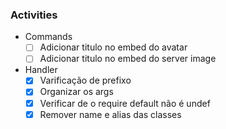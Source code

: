 ### Activities

* Commands
    - [ ] Adicionar titulo no embed do avatar
    - [ ] Adicionar titulo no embed do server image

* Handler
    - [x] Varificação de prefixo
    - [x] Organizar os args
    - [x] Verificar de o require default não é undef
    - [x] Remover name e alias das classes
